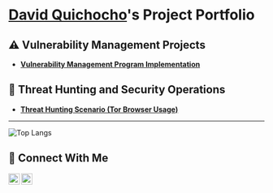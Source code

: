 # <a href="https://www.linkedin.com/in/quichochodavid/">David Quichocho</a>'s Project Portfolio

## ⚠️ Vulnerability Management Projects

- **[Vulnerability Management Program Implementation](https://github.com/quichochodd/vulnerability-management-program)**

## 🚨 Threat Hunting and Security Operations

- **[Threat Hunting Scenario (Tor Browser Usage)](https://github.com/joshmadakor0/threat-hunting-scenario-tor)**

<hr/>

![Top Langs](https://github-readme-stats.vercel.app/api/top-langs/?username=quichochodd\&layout=compact&theme=gotham)

## 🤳 Connect With Me

[<img align="left" alt="___________ | YouTube" width="22px" src="https://cdn.jsdelivr.net/npm/simple-icons@v3/icons/youtube.svg" />][youtube]
[<img align="left" alt="___________ | LinkedIn" width="22px" src="https://cdn.jsdelivr.net/npm/simple-icons@v3/icons/linkedin.svg" />][linkedin]

[youtube]: https://www.youtube.com/@davequichocho5078
[linkedin]: https://www.linkedin.com/in/quichochodavid/

<!--
<img width="35" alt="image" src="https://github.com/user-attachments/assets/2f41c7cd-5ea8-4475-b451-a37161b6c3fb"> 
<img width="35" alt="image" src="https://github.com/user-attachments/assets/77649969-9910-4994-8b96-74a116cfb2a8">
-->
